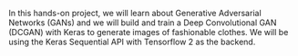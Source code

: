 In this hands-on project, we will learn about Generative Adversarial Networks (GANs) 
and we will build and train a Deep Convolutional GAN (DCGAN) with Keras to generate images of fashionable clothes.
We will be using the Keras Sequential API with Tensorflow 2 as the backend.
